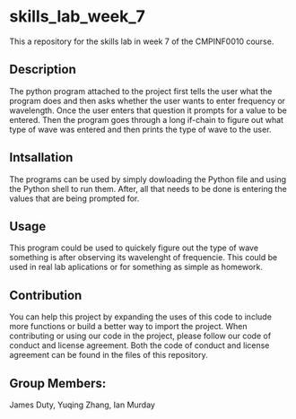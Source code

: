 # skills_lab_week_7
This a repository for the skills lab in week 7 of the CMPINF0010 course.

## Description
The python program attached to the project first tells the user what the program does and then asks whether
the user wants to enter frequency or wavelength. Once the user enters that question it prompts for a value to be entered.
Then the program goes through a long if-chain to figure out what type of wave was entered and then prints the type of wave to the user.

## Intsallation
The programs can be used by simply dowloading the Python file and using the Python shell to run them.
After, all that needs to be done is entering the values that are being prompted for.

## Usage
This program could be used to quickely figure out the type of wave something is after observing its wavelenght of frequencie.
This could be used in real lab aplications or for something as simple as homework.

## Contribution
You can help this project by expanding the uses of this code to include more functions or build a better way to import 
the project. When contributing or using our code in the project, please follow our code of conduct and license agreement.
Both the code of conduct and license agreement can be found in the files of this repository.

## Group Members: 
James Duty,
Yuqing Zhang,
Ian Murday
